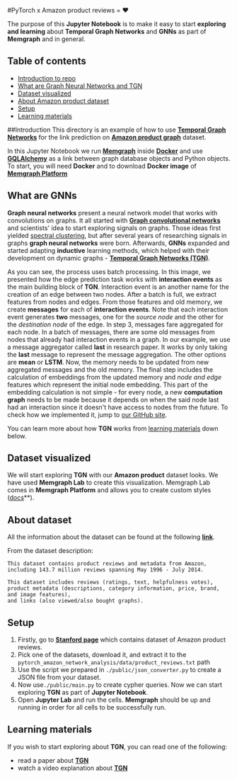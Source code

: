 #PyTorch x Amazon product reviews = :heart:

The purpose of this **Jupyter Notebook** is to make it easy to start **exploring and learning**
about **Temporal Graph Networks** and **GNNs** as part of **Memgraph** and in general.


## Table of contents
 * [Introduction to repo](#introduction)
 * [What are Graph Neural Networks and TGN](#what-are-gnns)
 * [Dataset visualized](#dataset-visualized)
 * [About Amazon product dataset](#about-dataset)
 * [Setup](#setup)
 * [Learning materials](#learning-materials)

##Introduction
This directory is an example of how to use **[Temporal Graph Networks](https://memgraph.com/docs/mage/query-modules/python/tgn)** for the
link prediction on **[Amazon product graph](http://snap.stanford.edu/data/amazon/productGraph/)** dataset.

In this Jupyter Notebook  we run **[Memgraph](https://memgraph.com/docs/memgraph/)** inside 
**[Docker](https://www.docker.com/)** and use **[GQLAlchemy](https://memgraph.com/docs/gqlalchemy/)** as a link between 
graph database objects and Python objects. To start, you will need **Docker** and to download 
**Docker image** of **[Memgraph Platform](https://memgraph.com/download)**


## What are GNNs
**Graph neural networks** present a neural network model that works with convolutions on graphs. It all started
with **[Graph convolutional networks](https://arxiv.org/abs/1609.02907)** and scientists' idea to start exploring signals on graphs.
Those ideas first yielded [spectral clustering](https://arxiv.org/pdf/0711.0189.pdf), 
but after several years of researching signals in graphs **graph neural networks** were born.
Afterwards, **GNNs** expanded and started adapting **inductive** learning methods, which helped with their development on dynamic graphs - 
**[Temporal Graph Networks (TGN)](https://towardsdatascience.com/temporal-graph-networks-ab8f327f2efe)**.

As you can see, the process uses batch processing. In this image, we presented how the edge prediction task works
with **interaction events** as the main building block of **TGN**. Interaction event is an another name for the creation of an edge
between two nodes. After a batch is full, we extract features from nodes and edges. From those features and old memory, we 
create **messages** for each of **interaction events**. Note that each interaction event generates **two** messages, one
for the *source node* and the other for the *destination node* of the edge. In step 3, messages fare aggregated for each node. In a batch 
of messages, there are some old messages from nodes that already had interaction events in a graph. In our example, we use
a message aggregator called **last** in research paper. It works by only taking the **last** message to represent the  message aggregation.
The other options are **mean** or **LSTM**. Now, the memory needs to be updated from new aggregated messages and the old memory.
The final step includes the calculation of embeddings from the updated memory and *node and edge* features which represent the initial node embedding. This part of the embedding calculation is not simple - for every node, a new 
**computation graph** needs to be made because it depends on when the said node last had an interaction since it doesn't have access to nodes from the future. To check how we implemented it, jump to [our GitHub site](https://github.com/memgraph/mage).

You can learn more about how **TGN** works from [learning materials](#learning-materials) down below.

## Dataset visualized
We will start exploring **TGN** with our **Amazon product** dataset looks. We have used **Memgraph Lab** to create
this visualization. Memgraph Lab comes in **Memgraph Platform** and allows you to create custom styles ([docs](https://memgraph.com/docs/memgraph-lab/)**).

## About dataset
All the information about the dataset can be found at the following **[link](http://snap.stanford.edu/data/amazon/productGraph/)**.

From the dataset description: 
```plaintext
This dataset contains product reviews and metadata from Amazon, 
including 143.7 million reviews spanning May 1996 - July 2014.

This dataset includes reviews (ratings, text, helpfulness votes), 
product metadata (descriptions, category information, price, brand, and image features), 
and links (also viewed/also bought graphs).
```

## Setup
1. Firstly, go to **[Stanford page](http://snap.stanford.edu/data/amazon/)** which contains dataset of Amazon product reviews.
2. Pick one of the datasets, download it, and extract it to the `pytorch_amazon_network_analysis/data/product_reviews.txt` path
3. Use the script we prepared in `./public/json_converter.py` to create a JSON file from your dataset. 
4. Now use`./public/main.py` to create cypher queries. Now we can start exploring **TGN** as part of **Jupyter Notebook**.
5. Open **Jupyter Lab** and run the cells. **Memgraph** should be up and running in order for all cells to be successfully run.

## Learning materials
If you wish to start exploring about **TGN**, you can read one of the following:
* read a paper about **[TGN](https://arxiv.org/pdf/2006.10637.pdf)**
* watch a video explanation about **[TGN](https://www.youtube.com/watch?v=0tw66aTfWaI&t=1s)**
